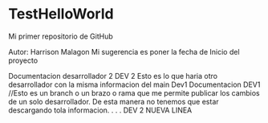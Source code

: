 # TestHelloWorld
Mi primer repositorio de GitHub

Autor: Harrison Malagon
Mi sugerencia es poner la fecha de Inicio del proyecto


Documentacion desarrollador 2 DEV 2
Esto es lo que haria otro desarrollador con la misma informacion del main
Dev1
Documentacion DEV1 
//Esto es un branch o un brazo o rama que me permite publicar los cambios de un solo desarrollador.
De esta manera no tenemos que estar descargando tola informacion.
.
.
.
DEV 2
NUEVA LINEA